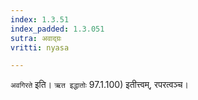 ```yaml
---
index: 1.3.51
index_padded: 1.3.051
sutra: अवाद्ग्रः
vritti: nyasa

---
```

`अवगिरते` इति। `ऋत इद्धातोः` 97.1.100) इतीत्त्वम्, रपरत्वञ्च।